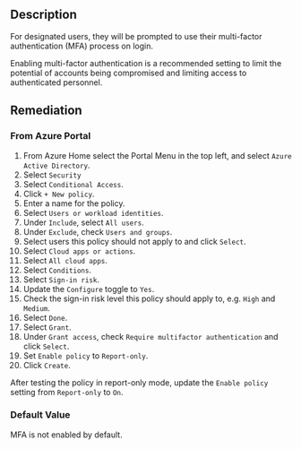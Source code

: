 ## Description

For designated users, they will be prompted to use their multi-factor authentication (MFA) process on login.

Enabling multi-factor authentication is a recommended setting to limit the potential of accounts being compromised and limiting access to authenticated personnel.

## Remediation

### From Azure Portal

1. From Azure Home select the Portal Menu in the top left, and select `Azure Active Directory`.
2. Select `Security`
3. Select `Conditional Access`.
4. Click `+ New policy`.
5. Enter a name for the policy.
6. Select `Users or workload identities`.
7. Under `Include`, select `All users`.
8. Under `Exclude`, check `Users and groups`.
9. Select users this policy should not apply to and click `Select`.
10. Select `Cloud apps or actions`.
11. Select `All cloud apps`.
12. Select `Conditions`.
13. Select `Sign-in risk`.
14. Update the `Configure` toggle to `Yes`.
15. Check the sign-in risk level this policy should apply to, e.g. `High` and `Medium`.
16. Select `Done`.
17. Select `Grant`.
18. Under `Grant access`, check `Require multifactor authentication` and click `Select`.
19. Set `Enable policy` to `Report-only`.
20. Click `Create`.

After testing the policy in report-only mode, update the `Enable policy` setting from `Report-only` to `On`.

### Default Value

MFA is not enabled by default.
